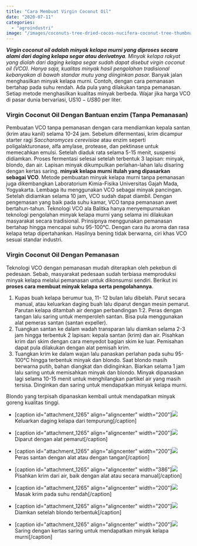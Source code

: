 ```yaml
---
title: "Cara Membuat Virgin Coconut Oil"
date: "2020-07-11"
categories: 
  - "agroindustri"
image: "/images/coconuts-tree-dried-cocos-nucifera-coconut-tree-thumbnail_1072x800.jpg"
---
```


_**Virgin coconut oil adalah minyak kelapa murni yang diproses secara alami dari daging kelapa segar atau derivatnya**. Minyak kelapa rakyat yang diolah dari daging kelapa segar sudah dapat disebut virgin coconut oil (VCO). Hanya saja, kualitas minyak hasil pengolahan tradisional kebanyakan di bawah standar mutu yang diinginkan pasar._ Banyak jalan menghasilkan minyak kelapa murni. Contoh, dengan cara pemanasan bertahap pada suhu rendah. Ada pula yang dilakukan tanpa pemanasan. Setiap metode menghasilkan kualitas minyak berbeda. Wajar jika harga VCO di pasar dunia bervariasi, US$10-US$80 per liter.

### Virgin Coconut Oil Dengan Bantuan enzim (Tanpa Pemanasan)

Pembuatan VCO tanpa pemanasan dengan cara mendiamkan kepala santan (krim atau kanil) selama 10-24 jam. Sebelum difermentasi, krim dicampur starter ragi _Saccharomyces cerevisiae_ atau enzim seperti poligalakturonase, alfa amylase, protease, dan pektinase untuk memecahkan emulsi. Setelah diaduk rata selama 5-15 menit, suspensi didiamkan. Proses fermentasi selesai setelah terbentuk 3 lapisan: minyak, blondo, dan air. Lapisan minyak dikumpulkan perlahan-lahan lalu disaring dengan kertas saring. **minyak kelapa murni itulah yang dipasarkan sebagai VCO**. Metode pembuatan minyak kelapa murni tanpa pemanasan juga dikembangkan Laboratorium Kimia-Fisika Universitas Gajah Mada, Yogyakarta. Lembaga itu menggunakan VCO sebagai minyak pancingan. Setelah didiamkan selama 10 jam, VCO sudah dapat diambil. Dengan pengemasan yang baik pada suhu kamar, VCO tanpa pemanasan awet bertahun-tahun. Teknologi VCO ala Balitka hanya menyempurnakan teknologi pengolahan minyak kelapa murni yang selama ini dilakukan masyarakat secara tradisional. Prinsipnya menggunakan pemanasan bertahap hingga mencapai suhu 95-100°C. Dengan cara itu aroma dan rasa kelapa tetap dipertahankan. Hasilnya bening tidak berwarna, ciri khas VCO sesuai standar industri.

### Virgin Coconut Oil Dengan Pemanasan

Teknologi VCO dengan pemanasan mudah diterapkan oleh pekebun di pedesaan. Sebab, masyarakat pedesaan sudah terbiasa memproduksi minyak kelapa melalui pemanasan untuk dikonsumsi sendiri. Berikut ini **proses cara membuat minyak kelapa serta pengolahannya**.

1. Kupas buah kelapa berumur tua, 11- 12 bulan lalu dibelah. Parut secara manual, atau keluarkan daging buah lalu diparut dengan mesin pemarut. Parutan kelapa ditambah air dengan perbandingan 1:2. Peras dengan tangan lalu saring untuk memperoleh santan. Bisa pula menggunakan alat pemeras santan (santan expeller).
2. Tuangkan santan ke dalam wadah transparan lalu diamkan selama 2-3 jam hingga terbentuk 2 lapisan: kepala santan (krim) dan air. Pisahkan krim dari skim dengan cara menyedot bagian skim ke luar. Pemisahan dapat pula dilakukan dengan alat pemisah krim.
3. Tuangkan krim ke dalam wajan lalu panaskan perlahan pada suhu 95-100°C hingga terbentuk minyak dan blondo. Saat blondo masih berwarna putih, bahan diangkat dan didinginkan. Biarkan selama 1 jam lalu saring untuk memisahkan minyak dan blondo. Minyak dipanaskan lagi selama 10-15 menit untuk menghilangkan partikel air yang masih tersisa. Dinginkan dan saring untuk mendapatkan minyak kelapa murni.

Blondo yang terpisah dipanaskan kembali untuk mendapatkan minyak goreng kualitas tinggi.

- \[caption id="attachment\_1265" align="aligncenter" width="200"\]![](/images/1_698x800-262x300.jpg) Keluarkan daging kelapa dari tempurung\[/caption\]
- \[caption id="attachment\_1265" align="aligncenter" width="200"\]![](/images/1_698x800-262x300.jpg) Diparut dengan alat pemarut\[/caption\]
- \[caption id="attachment\_1265" align="aligncenter" width="200"\]![](/images/1_698x800-262x300.jpg) Peras santan dengan alat atau dengan tangan\[/caption\]
- \[caption id="attachment\_1265" align="aligncenter" width="386"\]![](/images/1_698x800.jpg) Pisahkan krim dari air, baik dengan alat atau secara manual\[/caption\]
- \[caption id="attachment\_1265" align="aligncenter" width="200"\]![](/images/1_698x800-262x300.jpg) Masak krim pada suhu rendah\[/caption\]
- \[caption id="attachment\_1265" align="aligncenter" width="200"\]![](/images/1_698x800-262x300.jpg) Diamkan setelah blondo terbentuk\[/caption\]

- \[caption id="attachment\_1265" align="aligncenter" width="200"\]![](/images/1_698x800-262x300.jpg) Saring dengan kertas saring untuk mendapatkan minyak kelapa murni\[/caption\]
